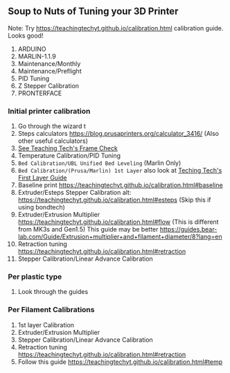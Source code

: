 
## Soup to Nuts of Tuning your 3D Printer

Note: Try https://teachingtechyt.github.io/calibration.html calibration guide. Looks good!

1. ARDUINO
2. MARLIN-1.1.9
3. Maintenance/Monthly
4. Maintenance/Preflight
5. PID Tuning
6. Z Stepper Calibration
7. PRONTERFACE

### Initial printer calibration
1. Go through the wizard t
1. Steps calculators https://blog.prusaprinters.org/calculator_3416/ (Also other useful calculators)
1. [See Teaching Tech's Frame Check](https://teachingtechyt.github.io/calibration.html#frame)
2. Temperature Calibration/PID Tuning
3. `Bed Calibration/UBL Unified Bed Leveling` (Marlin Only)
4. `Bed Calibration/(Prusa/Marlin) 1st Layer` also look at [Teching Tech's First Layer Guide](https://teachingtechyt.github.io/calibration.html#firstlayer)
5. Baseline print https://teachingtechyt.github.io/calibration.html#baseline
6. Extruder/Esteps Stepper Calibration alt: https://teachingtechyt.github.io/calibration.html#esteps (Skip this if using bondtech)
7. Extruder/Extrusion Multiplier https://teachingtechyt.github.io/calibration.html#flow (This is different from MK3s and Gen1.5) This guide may be better https://guides.bear-lab.com/Guide/Extrusion+multiplier+and+filament+diameter/8?lang=en
8. Retraction tuning https://teachingtechyt.github.io/calibration.html#retraction
9. Stepper Calibration/Linear Advance Calibration
### Per plastic type
1. Look through the guides

### Per Filament Calibrations
1. 1st layer Calibration
2. Extruder/Extrusion Multiplier
4. Stepper Calibration/Linear Advance Calibration
5. Retraction tuning https://teachingtechyt.github.io/calibration.html#retraction
6. Follow this guide https://teachingtechyt.github.io/calibration.html#temp
<!--stackedit_data:
eyJoaXN0b3J5IjpbNTMwMDQ3OTU0LC04MTc4Mzk5MzQsMTc0MD
g1NzI0LC0yMjk1Mzc5NzksMTYyOTkxNzYyMSwxNDI5NDAxNDEs
MTk2MTYwMDI3MywtNDI4NzE4NjkwLC0xMDgxMTk2Nzg1LDExMT
c3ODY2MDYsNTI2MTAwMzYyLDE2NDYyMDg0OSwtMTE0MDE1MzUs
LTc2OTQ3Mjc1NywtNzI5Mzc0MDY0LDUxMDQ3MDA2MSw4MTk2Nj
IyMDQsNTk2OTY1MDg2LDkwMTQzNzA3Niw2NTA2Njk0NzldfQ==

-->